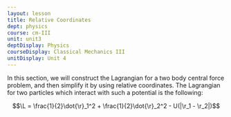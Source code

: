 ```yaml
---
layout: lesson
title: Relative Coordinates
dept: physics
course: cm-III
unit: unit3
deptDisplay: Physics
courseDisplay: Classical Mechanics III
unitDisplay: Unit 4
---
```


In this section, we will construct the Lagrangian for a two body central force problem, and then simplify it by using relative coordinates. The Lagrangian for two particles which interact with such a potential is the following:

$$\L = \frac{1}{2}\dot{\r}_1^2 + \frac{1}{2}\dot{\r}_2^2 - U(|\r_1 - \r_2|)$$
